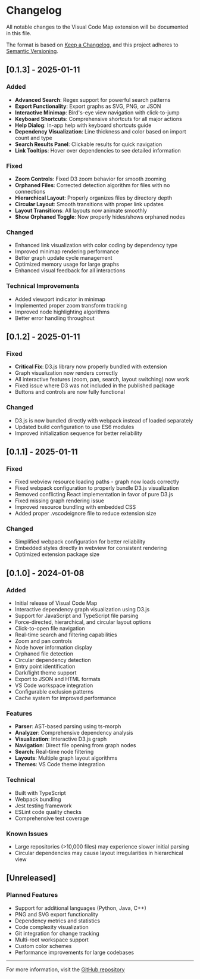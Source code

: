 # Changelog

All notable changes to the Visual Code Map extension will be documented in this file.

The format is based on [Keep a Changelog](https://keepachangelog.com/en/1.0.0/),
and this project adheres to [Semantic Versioning](https://semver.org/spec/v2.0.0.html).

## [0.1.3] - 2025-01-11

### Added
- **Advanced Search**: Regex support for powerful search patterns
- **Export Functionality**: Export graphs as SVG, PNG, or JSON
- **Interactive Minimap**: Bird's-eye view navigation with click-to-jump
- **Keyboard Shortcuts**: Comprehensive shortcuts for all major actions
- **Help Dialog**: In-app help with keyboard shortcuts guide
- **Dependency Visualization**: Line thickness and color based on import count and type
- **Search Results Panel**: Clickable results for quick navigation
- **Link Tooltips**: Hover over dependencies to see detailed information

### Fixed
- **Zoom Controls**: Fixed D3 zoom behavior for smooth zooming
- **Orphaned Files**: Corrected detection algorithm for files with no connections
- **Hierarchical Layout**: Properly organizes files by directory depth
- **Circular Layout**: Smooth transitions with proper link updates
- **Layout Transitions**: All layouts now animate smoothly
- **Show Orphaned Toggle**: Now properly hides/shows orphaned nodes

### Changed
- Enhanced link visualization with color coding by dependency type
- Improved minimap rendering performance
- Better graph update cycle management
- Optimized memory usage for large graphs
- Enhanced visual feedback for all interactions

### Technical Improvements
- Added viewport indicator in minimap
- Implemented proper zoom transform tracking
- Improved node highlighting algorithms
- Better error handling throughout

## [0.1.2] - 2025-01-11

### Fixed
- **Critical Fix**: D3.js library now properly bundled with extension
- Graph visualization now renders correctly 
- All interactive features (zoom, pan, search, layout switching) now work
- Fixed issue where D3 was not included in the published package
- Buttons and controls are now fully functional

### Changed
- D3.js is now bundled directly with webpack instead of loaded separately
- Updated build configuration to use ES6 modules
- Improved initialization sequence for better reliability

## [0.1.1] - 2025-01-11

### Fixed
- Fixed webview resource loading paths - graph now loads correctly
- Fixed webpack configuration to properly bundle D3.js visualization
- Removed conflicting React implementation in favor of pure D3.js
- Fixed missing graph rendering issue
- Improved resource bundling with embedded CSS
- Added proper .vscodeignore file to reduce extension size

### Changed
- Simplified webpack configuration for better reliability
- Embedded styles directly in webview for consistent rendering
- Optimized extension package size

## [0.1.0] - 2024-01-08

### Added
- Initial release of Visual Code Map
- Interactive dependency graph visualization using D3.js
- Support for JavaScript and TypeScript file parsing
- Force-directed, hierarchical, and circular layout options
- Click-to-open file navigation
- Real-time search and filtering capabilities
- Zoom and pan controls
- Node hover information display
- Orphaned file detection
- Circular dependency detection
- Entry point identification
- Dark/light theme support
- Export to JSON and HTML formats
- VS Code workspace integration
- Configurable exclusion patterns
- Cache system for improved performance

### Features
- **Parser**: AST-based parsing using ts-morph
- **Analyzer**: Comprehensive dependency analysis
- **Visualization**: Interactive D3.js graph
- **Navigation**: Direct file opening from graph nodes
- **Search**: Real-time node filtering
- **Layouts**: Multiple graph layout algorithms
- **Themes**: VS Code theme integration

### Technical
- Built with TypeScript
- Webpack bundling
- Jest testing framework
- ESLint code quality checks
- Comprehensive test coverage

### Known Issues
- Large repositories (>10,000 files) may experience slower initial parsing
- Circular dependencies may cause layout irregularities in hierarchical view

## [Unreleased]

### Planned Features
- Support for additional languages (Python, Java, C++)
- PNG and SVG export functionality
- Dependency metrics and statistics
- Code complexity visualization
- Git integration for change tracking
- Multi-root workspace support
- Custom color schemes
- Performance improvements for large codebases

---

For more information, visit the [GitHub repository](https://github.com/Prawal-Sharma/VisualCodeMap)